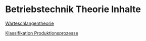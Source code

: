 # Betriebstechnik Theorie Inhalte

[Warteschlangentheorie](_posts/Warteschlangentheorie.md)

[Klassifikation Produktionsprozesse](_posts/Klassifikation_Produktionsprozesse.md)


